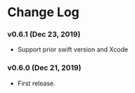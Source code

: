 # Change Log

### v0.6.1 (Dec 23, 2019)
* Support prior swift version and Xcode

### v0.6.0 (Dec 21, 2019)
* First release.